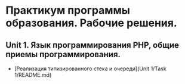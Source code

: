 # Практикум программы образования. Рабочие решения.

## Unit 1. Язык программирования PHP, общие приемы программирования.

* [Реализация типизированного стека и очереди](Unit 1/Task 1/README.md)
